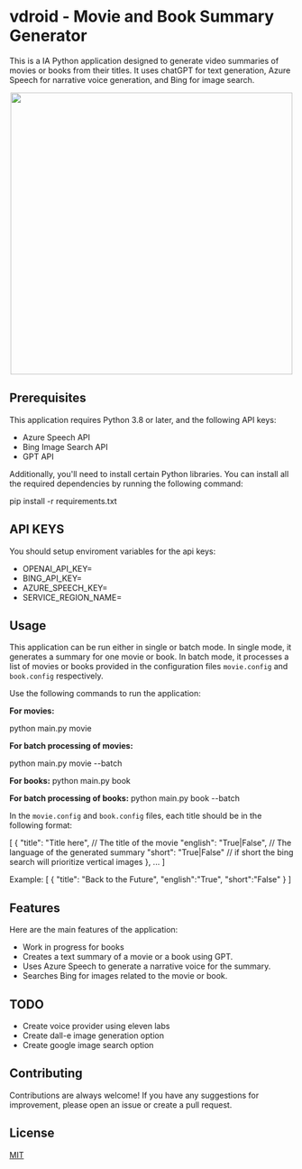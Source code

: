 # vdroid - Movie and Book Summary Generator

This is a IA Python application designed to generate video summaries of movies or books from their titles. It uses chatGPT for text generation, Azure Speech for narrative voice generation, and Bing for image search.

<p align="center">
  <img src="https://github.com/ricardoborges/vdroid/assets/404572/6eafd2c1-4834-436a-98bb-06d02f95f224" width="500">
</p>

## Prerequisites

This application requires Python 3.8 or later, and the following API keys:

- Azure Speech API
- Bing Image Search API
- GPT API

Additionally, you'll need to install certain Python libraries. You can install all the required dependencies by running the following command:

pip install -r requirements.txt

## API KEYS

You should setup enviroment variables for the api keys: 

- OPENAI_API_KEY=
- BING_API_KEY=
- AZURE_SPEECH_KEY=
- SERVICE_REGION_NAME=

## Usage

This application can be run either in single or batch mode. In single mode, it generates a summary for one movie or book. In batch mode, it processes a list of movies or books provided in the configuration files `movie.config` and `book.config` respectively.

Use the following commands to run the application:

**For movies:**

python main.py movie

**For batch processing of movies:**

python main.py movie --batch

**For books:**
python main.py book

**For batch processing of books:**
python main.py book --batch

In the `movie.config` and `book.config` files, each title should be in the following format:

[
{
"title": "Title here", // The title of the movie
"english": "True|False", // The language of the generated summary
"short": "True|False" // if short the bing search will prioritize vertical images
},
...
]

Example:
[
{ "title": "Back to the Future", "english":"True", "short":"False" }
]

## Features

Here are the main features of the application:

- Work in progress for books
- Creates a text summary of a movie or a book using GPT.
- Uses Azure Speech to generate a narrative voice for the summary.
- Searches Bing for images related to the movie or book.

## TODO 

- Create voice provider using eleven labs
- Create dall-e image generation option
- Create google image search option

## Contributing

Contributions are always welcome! If you have any suggestions for improvement, please open an issue or create a pull request.

## License

[MIT](https://choosealicense.com/licenses/mit/)
